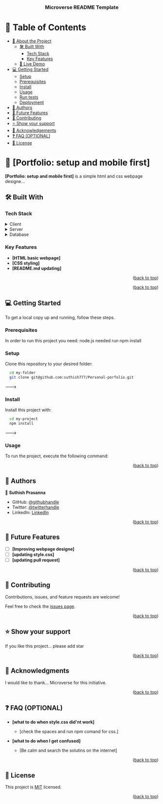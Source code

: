 <a name="readme-top"></a>



<div align="center">
  <!-- You are encouraged to replace this logo with your own! Otherwise you can also remove it. -->

  <h3><b>Microverse README Template</b></h3>

</div>

<!-- TABLE OF CONTENTS -->

# 📗 Table of Contents

- [📖 About the Project](#about-project)
  - [🛠 Built With](#built-with)
    - [Tech Stack](#tech-stack)
    - [Key Features](#key-features)
  - [🚀 Live Demo](#live-demo)
- [💻 Getting Started](#getting-started)
  - [Setup](#setup)
  - [Prerequisites](#prerequisites)
  - [Install](#install)
  - [Usage](#usage)
  - [Run tests](#run-tests)
  - [Deployment](#triangular_flag_on_post-deployment)
- [👥 Authors](#authors)
- [🔭 Future Features](#future-features)
- [🤝 Contributing](#contributing)
- [⭐️ Show your support](#support)
- [🙏 Acknowledgements](#acknowledgements)
- [❓ FAQ (OPTIONAL)](#faq)
- [📝 License](#license)

<!-- PROJECT DESCRIPTION -->

# 📖 [Portfolio: setup and mobile first] <a name="about-project"></a>


**[Portfolio: setup and mobile first]** is a simple html and css webpage designe...

## 🛠 Built With <a name="built-with"></a>

### Tech Stack <a name="tech-stack"></a>

<details>
  <summary>Client</summary>
  <ul>
    <li><a href="https://html.com">HTML</a></li>
    <li><a href="https://www.w3schools.com/css/">CSS</a></li>
  </ul>
</details>

<details>
  <summary>Server</summary>
  <ul>
    <li>N/A</li>
  </ul>
</details>

<details>
<summary>Database</summary>
  <ul>
    <li>N/A</li>
  </ul>
</details>

<!-- Features -->

### Key Features <a name="key-features"></a>

- **[HTML basic webpage]**
- **[CSS styling]**
- **[README.md updating]**

<p align="right">(<a href="#readme-top">back to top</a>)</p>


<p align="right">(<a href="#readme-top">back to top</a>)</p>

<!-- GETTING STARTED -->

## 💻 Getting Started <a name="getting-started"></a>


To get a local copy up and running, follow these steps.

### Prerequisites

In order to run this project you need:
node.js needed
run npm install
### Setup

Clone this repository to your desired folder:




```sh
  cd my-folder
  git clone git@github.com:suthish777/Personal-porfolio.git
```
--->

### Install

Install this project with:



```sh
  cd my-project
  npm install
```
--->

### Usage

To run the project, execute the following command:

<p align="right">(<a href="#readme-top">back to top</a>)</p>

<!-- AUTHORS -->

## 👥 Authors <a name="authors"></a>


👤 **Suthish Prasanna**

- GitHub: [@githubhandle](https://github.com/suthish777)
- Twitter: [@twitterhandle](https://twitter.com/SuthishPrasanna)
- LinkedIn: [LinkedIn](https://linkedin.com/in/suthish-prasanna-5b6b2417b)



<p align="right">(<a href="#readme-top">back to top</a>)</p>

<!-- FUTURE FEATURES -->

## 🔭 Future Features <a name="future-features"></a>

- [ ] **[Improving webpage designe]**
- [ ] **[updating style.css]**
- [ ] **[updating pull request]**

<p align="right">(<a href="#readme-top">back to top</a>)</p>

<!-- CONTRIBUTING -->

## 🤝 Contributing <a name="contributing"></a>

Contributions, issues, and feature requests are welcome!

Feel free to check the [issues page](../../issues/).

<p align="right">(<a href="#readme-top">back to top</a>)</p>

<!-- SUPPORT -->

## ⭐️ Show your support <a name="support"></a>


If you like this project... please add star

<p align="right">(<a href="#readme-top">back to top</a>)</p>

<!-- ACKNOWLEDGEMENTS -->

## 🙏 Acknowledgments <a name="acknowledgements"></a>


I would like to thank... Microverse for this initiative.

<p align="right">(<a href="#readme-top">back to top</a>)</p>

<!-- FAQ (optional) -->

## ❓ FAQ (OPTIONAL) <a name="faq"></a>


- **[what to do when style.css did'nt work]**

  - [check the spaces and run npm comand for css.]

- **[what to do when I get confused]**

  - [Be calm and search the solutins on the internet]

<p align="right">(<a href="#readme-top">back to top</a>)</p>

<!-- LICENSE -->

## 📝 License <a name="license"></a>

This project is [MIT](./LICENSE.md) licensed.

<p align="right">(<a href="#readme-top">back to top</a>)</p>
